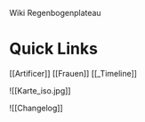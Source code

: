 Wiki Regenbogenplateau

# Quick Links

[[Artificer]]
[[Frauen]]
[[_Timeline]]


![[Karte_iso.jpg]]


![[Changelog]]
